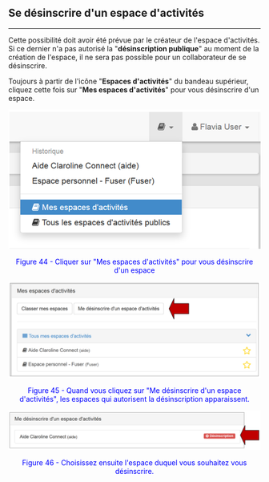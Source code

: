 ## Se désinscrire d'un espace d'activités
---

Cette possibilité doit avoir été prévue par le créateur de l'espace d'activités. Si ce dernier n'a pas autorisé la "**désinscription publique**" au moment de la création de l'espace, il ne sera pas possible pour un collaborateur de se désinscrire.

Toujours à partir de l'icône "**Espaces d'activités**" du bandeau supérieur, cliquez cette fois sur "**Mes espaces d'activités**" pour vous désinscrire d'un espace.

![](images/fig44.png)

<p style ="text-align: center; color: blue">Figure 44 - Cliquer sur "Mes espaces d'activités" pour vous désinscrire d'un espace</p>

![](images/fig45.png)

<p style ="text-align: center; color: blue">Figure 45 - Quand vous cliquez sur "Me désinscrire d'un espace d'activités", les espaces qui autorisent la désinscription apparaissent.</p>

![](images/fig46.png)

<p style ="text-align: center; color: blue">Figure 46 - Choisissez ensuite l'espace duquel vous souhaitez vous désinscrire.</p>